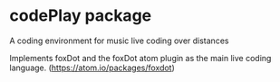 # codePlay package

A coding environment for music live coding over distances

Implements foxDot and the foxDot atom plugin as the main live coding language. (https://atom.io/packages/foxdot)
